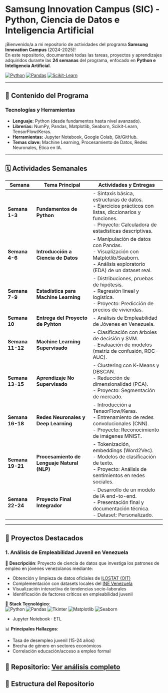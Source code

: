 # Samsung Innovation Campus (SIC) - Python, Ciencia de Datos e Inteligencia Artificial

¡Bienvenido/a a mi repositorio de actividades del programa **Samsung Innovation Campus** (2024-2025)!  
En este repositorio, documentaré todas las tareas, proyectos y aprendizajes adquiridos durante las **24 semanas** del programa, enfocado en **Python e Inteligencia Artificial**.

[![Python](https://img.shields.io/badge/Python-3.10%2B-blue)](https://www.python.org/)
[![Pandas](https://img.shields.io/badge/Pandas-2.0%2B-orange)](https://pandas.pydata.org/)
[![Scikit-Learn](https://img.shields.io/badge/Scikit--Learn-1.2%2B-yellowgreen)](https://scikit-learn.org/)

---

## 📌 Contenido del Programa

### **Tecnologías y Herramientas**
- **Lenguaje:** Python (desde fundamentos hasta nivel avanzado).
- **Librerías:** NumPy, Pandas, Matplotlib, Seaborn, Scikit-Learn, TensorFlow/Keras.
- **Herramientas:** Jupyter Notebook, Google Colab, Git/GitHub.
- **Temas clave:** Machine Learning, Procesamiento de Datos, Redes Neuronales, Ética en IA.

---

## 🗓️ Actividades Semanales

| Semana           | Tema Principal                   | Actividades y Entregas                                                                                                                                        
|------------------|----------------------------------|----------------------------------------------------------------------------------------------------------------------------------------------------------------|
| **Semana 1-3**   | **Fundamentos de Python**        | - Sintaxis básica, estructuras de datos.<br>- Ejercicios prácticos con listas, diccionarios y funciones.<br>- Proyecto: Calculadora de estadísticas descriptivas.| [Carpeta Semana 1-3](/semanas/1-3) |
| **Semana 4-6**   | **Introducción a Ciencia de Datos** | - Manipulación de datos con Pandas.<br>- Visualización con Matplotlib/Seaborn.<br>- Análisis exploratorio (EDA) de un dataset real. | [Carpeta Semana 4-6](/semanas/4-6) |
| **Semana 7-9**   | **Estadística para Machine Learning** | - Distribuciones, pruebas de hipótesis.<br>- Regresión lineal y logística.<br>- Proyecto: Predicción de precios de viviendas. | [Carpeta Semana 7-9](/semanas/7-9) |
| **Semana 10**    | **Entrega del Proyecto de Pyhton** | - Análisis de Empleabilidad de Jóvenes en Venezuela.
| **Semana 11-12** | **Machine Learning Supervisado** | - Clasificación con árboles de decisión y SVM.<br>- Evaluación de modelos (matriz de confusión, ROC-AUC). | [Carpeta Semana 10-12](/semanas/10-12) |
| **Semana 13-15** | **Aprendizaje No Supervisado**   | - Clustering con K-Means y DBSCAN.<br>- Reducción de dimensionalidad (PCA).<br>- Proyecto: Segmentación de mercado. | [Carpeta Semana 13-15](/semanas/13-15) |
| **Semana 16-18** | **Redes Neuronales y Deep Learning** | - Introducción a TensorFlow/Keras.<br>- Entrenamiento de redes convolucionales (CNN).<br>- Proyecto: Reconocimiento de imágenes MNIST.  | [Carpeta Semana 16-18](/semanas/16-18) |
| **Semana 19-21** | **Procesamiento de Lenguaje Natural (NLP)** | - Tokenización, embeddings (Word2Vec).<br>- Modelos de clasificación de texto.<br>- Proyecto: Análisis de sentimientos en redes sociales. | [Carpeta Semana 19-21](/semanas/19-21) |
| **Semana 22-24** | **Proyecto Final Integrador**    | - Desarrollo de un modelo de IA end-to-end.<br>- Presentación final y documentación técnica.<br>- Dataset: Personalizado.

---

## 🚀 Proyectos Destacados

### 1. Análisis de Empleabilidad Juvenil en Venezuela  
📌 **Descripción**: Proyecto de ciencia de datos que investiga los patrones de empleo en jóvenes venezolanos mediante:  
   - Obtención y limpieza de datos oficiales de [ILOSTAT (OIT)](https://ilostat.ilo.org/)  
   - Complementación con datasets locales del [INE Venezuela](http://www.ine.gov.ve/)  
   - Visualización interactiva de tendencias socio-laborales  
   - Identificación de factores críticos en empleabilidad juvenil  

🔧 **Stack Tecnológico**:  
   ![Python](https://img.shields.io/badge/Python-3.10+-blue?logo=python)
   ![Pandas](https://img.shields.io/badge/Pandas-2.0+-orange?logo=pandas)
   ![Tkinter](https://img.shields.io/badge/Tkinter-8.6+-green?logo=python)
   ![Matplotlib](https://img.shields.io/badge/Matplotlib-3.7+-blue?logo=matplotlib)
   ![Seaborn](https://img.shields.io/badge/Seaborn-0.12+-darkblue?logo=seaborn)
   - Jupyter Notebook · ETL  

📊 **Principales Hallazgos**:  
   - Tasa de desempleo juvenil (15-24 años)  
   - Brecha de género en sectores económicos  
   - Correlación educación/acceso a empleo formal  

🔗 **Repositorio**: [Ver análisis completo](https://github.com/d4na3l/empleabilidad-jovenes-VE)  
--

## 📂 Estructura del Repositorio
